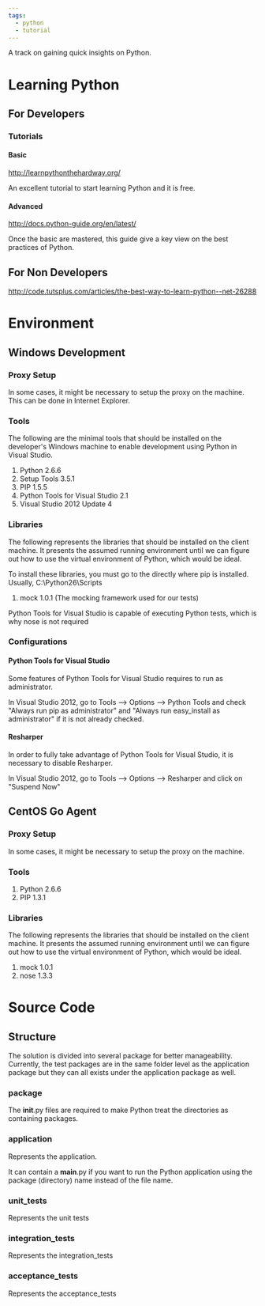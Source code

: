 ```yaml
---
tags:
  - python
  - tutorial
---
```


A track on gaining quick insights on Python.

# Learning Python

## For Developers

### Tutorials

#### Basic

http://learnpythonthehardway.org/

An excellent tutorial to start learning Python and it is free.

#### Advanced

http://docs.python-guide.org/en/latest/

Once the basic are mastered, this guide give a key view on the best practices of Python.

## For Non Developers

http://code.tutsplus.com/articles/the-best-way-to-learn-python--net-26288

# Environment

## Windows Development
 
### Proxy Setup

In some cases, it might be necessary to setup the proxy on the machine. This can be done in Internet Explorer.

### Tools

The following are the minimal tools that should be installed on the developer's Windows machine to enable development using Python in Visual Studio.

1.	Python 2.6.6
2.	Setup Tools	3.5.1	
3.	PIP	1.5.5	
4.	Python Tools for Visual Studio	2.1	
5.	Visual Studio 2012 Update 4

### Libraries

The following represents the libraries that should be installed on the client machine. It presents the assumed running environment until we can figure out how to use the virtual environment of Python, which would be ideal.

To install these libraries, you must go to the directly where pip is installed. Usually, C:\Python26\Scripts

1. mock 1.0.1	(The mocking framework used for our tests)

Python Tools for Visual Studio is capable of executing Python tests, which is why nose is not required

### Configurations

#### Python Tools for Visual Studio

Some features of Python Tools for Visual Studio requires to run as administrator.

In Visual Studio 2012, go to Tools --> Options --> Python Tools and check "Always run pip as administrator" and "Always run easy_install as administrator" if it is not already checked.

#### Resharper

In order to fully take advantage of Python Tools for Visual Studio, it is necessary to disable Resharper.

In Visual Studio 2012, go to Tools --> Options --> Resharper and click on "Suspend Now"

## CentOS Go Agent
 
### Proxy Setup

In some cases, it might be necessary to setup the proxy on the machine.

### Tools

1. Python	2.6.6
2. PIP 1.3.1
 	 	 	 	 	 	 	 	 
### Libraries

The following represents the libraries that should be installed on the client machine. It presents the assumed running environment until we can figure out how to use the virtual environment of Python, which would be ideal.

1. mock	1.0.1
2. nose	1.3.3

# Source Code

## Structure

The solution is divided into several package for better manageability. Currently, the test packages are in the same folder level as the application package but they can all exists under the application package as well.

### package

The __init__.py files are required to make Python treat the directories as containing packages.

### application

Represents the application.

It can contain a __main__.py if you want to run the Python application using the package (directory) name instead of the file name.

### unit_tests

Represents the unit tests

### integration_tests

Represents the integration_tests

### acceptance_tests

Represents the acceptance_tests